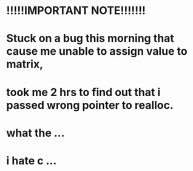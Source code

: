 # !!!!!IMPORTANT NOTE!!!!!!!
# Stuck on a bug this morning that cause me unable to assign value to matrix,
# took me 2 hrs to find out that i passed wrong pointer to realloc.
# what the ...
# i hate c ...
